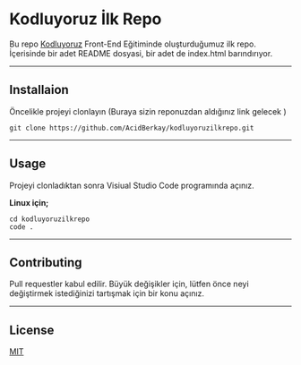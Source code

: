 # Kodluyoruz İlk Repo
 Bu repo [Kodluyoruz](https://www.kodluyoruz.org/) Front-End Eğitiminde oluşturduğumuz ilk repo. İçerisinde bir adet README dosyasi, bir adet de index.html barındırıyor.

 ---

## Installaion

Öncelikle projeyi clonlayın (Buraya sizin reponuzdan aldığınız link gelecek )

```
git clone https://github.com/AcidBerkay/kodluyoruzilkrepo.git
```

---

## Usage

Projeyi clonladıktan sonra Visiual Studio Code programında açınız.

**Linux için;**

```
cd kodluyoruzilkrepo
code .
```
---

## Contributing

Pull requestler kabul edilir. Büyük değişikler için, lütfen önce neyi değiştirmek istediğinizi tartışmak için bir konu açınız.

---

## License

[MIT](https://choosealicense.com/licenses/mit/)
